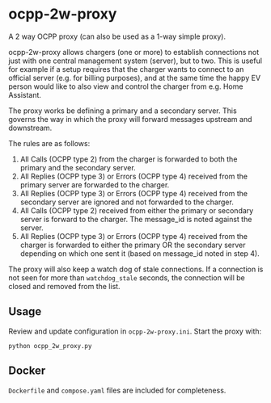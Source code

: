 # ocpp-2w-proxy

A 2 way OCPP proxy (can also be used as a 1-way simple proxy).

ocpp-2w-proxy allows chargers (one or more) to establish connections not just with one central management system (server), but to two.
This is useful for example if a setup requires that the charger wants to connect to an official server (e.g. for billing purposes), 
and at the same time the happy EV person would like to also view and control the charger from e.g. Home Assistant.

The proxy works be defining a primary and a secondary server. This governs the way in which the proxy will forward messages upstream
and downstream.

The rules are as follows:
1. All Calls (OCPP type 2) from the charger is forwarded to both the primary and the secondary server.
2. All Replies (OCPP type 3) or Errors (OCPP type 4) received from the primary server are forwarded to the charger.
3. All Replies (OCPP type 3) or Errors (OCPP type 4) received from the secondary server are ignored and not forwarded to the charger.
4. All Calls (OCPP type 2) received from either the primary or secondary server is forward to the charger. The message_id is noted against the server.
5. All Replies (OCPP type 3) or Errors (OCPP type 4) received from the charger is forwarded to either the primary OR the secondary server depending on which one sent it (based on message_id noted in step 4).

The proxy will also keep a watch dog of stale connections. If a connection is not seen for more than `watchdog_stale` seconds, the connection will be closed and removed from the list.


## Usage

Review and update configuration in `ocpp-2w-proxy.ini`. Start the proxy with:

`python ocpp_2w_proxy.py`

## Docker

`Dockerfile` and `compose.yaml` files are included for completeness.

 